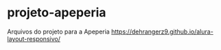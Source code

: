 # projeto-apeperia
Arquivos do projeto para a Apeperia
https://dehrangerz9.github.io/alura-layout-responsivo/
